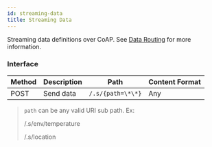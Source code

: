 ```yaml
---
id: streaming-data
title: Streaming Data
---
```


Streaming data definitions over CoAP. See [Data Routing](/data-routing) for more
information.

### Interface

| Method | Description     | Path              | Content Format |
| ------ | --------------- | ----------------- | -------------- |
| POST   | Send data       | `/.s/{path=\*\*}` | Any            |

> `path` can be any valid URI sub path. Ex:
>
> /.s/env/temperature
>
> /.s/location


